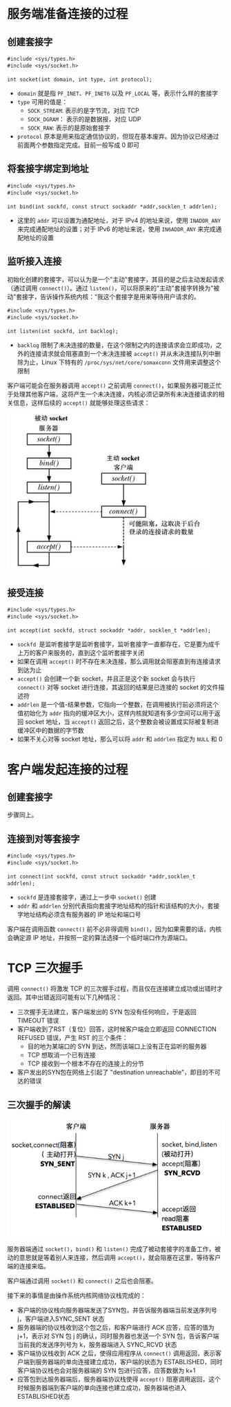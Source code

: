 

# 服务端准备连接的过程

## 创建套接字

```
#include <sys/types.h>
#include <sys/socket.h>

int socket(int domain, int type, int protocol);
```

- `domain` 就是指 `PF_INET`、`PF_INET6` 以及 `PF_LOCAL` 等，表示什么样的套接字
- `type` 可用的值是：
  - `SOCK_STREAM`: 表示的是字节流，对应 TCP
  - `SOCK_DGRAM`： 表示的是数据报，对应 UDP
  - `SOCK_RAW`: 表示的是原始套接字
- `protocol` 原本是用来指定通信协议的，但现在基本废弃。因为协议已经通过前面两个参数指定完成。目前一般写成 0 即可

## 将套接字绑定到地址

```
#include <sys/types.h> 
#include <sys/socket.h>

int bind(int sockfd, const struct sockaddr *addr,socklen_t addrlen);
```

- 这里的 `addr` 可以设置为通配地址，对于 IPv4 的地址来说，使用 `INADDR_ANY` 来完成通配地址的设置；对于 IPv6 的地址来说，使用 `IN6ADDR_ANY` 来完成通配地址的设置

## 监听接入连接

初始化创建的套接字，可以认为是一个"主动"套接字，其目的是之后主动发起请求（通过调用 `connect()`）。通过 `listen()`，可以将原来的"主动"套接字转换为"被动"套接字，告诉操作系统内核：“我这个套接字是用来等待用户请求的。

```
#include <sys/types.h>
#include <sys/socket.h>

int listen(int sockfd, int backlog);
```

- `backlog` 限制了未决连接的数量，在这个限制之内的连接请求会立即成功，之外的连接请求就会阻塞直到一个未决连接被 `accept()` 并从未决连接队列中删除为止，Linux 下特有的 `/proc/sys/net/core/somaxconn` 文件用来调整这个限制

客户端可能会在服务器调用 `accept()` 之前调用 `connect()`，如果服务器可能正忙于处理其他客户端，这将产生一个未决连接，内核必须记录所有未决连接请求的相关信息，这样后续的 `accept()` 就能够处理这些请求：

![](./img/undetermine_connect.png)

## 接受连接

```
#include <sys/types.h>
#include <sys/socket.h>

int accept(int sockfd, struct sockaddr *addr, socklen_t *addrlen);
```

- `sockfd `是监听套接字是监听套接字，监听套接字一直都存在，它是要为成千上万的客户来服务的，直到这个监听套接字关闭
- 如果在调用 `accept()` 时不存在未决连接，那么调用就会阻塞直到有连接请求到达为止
- `accept()` 会创建一个新 socket，并且正是这个新 socket 会与执行  `connect()` 对等 socket 进行连接，其返回的结果是已连接的 socket 的文件描述符
- `addrlen` 是一个值-结果参数，它指向一个整数，在调用被执行前必须将这个值初始化为 `addr` 指向的缓冲区大小，这样内核就知道有多少空间可以用于返回  socket 地址，当 `accept()` 返回之后，这个整数会被设置成实际被复制进缓冲区中的数据的字节数
- 如果不关心对等 socket 地址，那么可以将 `addr` 和 `addrlen` 指定为 `NULL` 和 0

# 客户端发起连接的过程

## 创建套接字

步骤同上。

## 连接到对等套接字

```
#include <sys/types.h>  
#include <sys/socket.h>

int connect(int sockfd, const struct sockaddr *addr,socklen_t addrlen);
```

- `sockfd` 是连接套接字，通过上一步中 `socket()` 创建
- `addr` 和 `addrlen` 分别代表指向套接字地址结构的指针和该结构的大小，套接字地址结构必须含有服务器的 IP 地址和端口号

客户端在调用函数 `connect()` 前不必非得调用 `bind()`，因为如果需要的话，内核会确定源 IP 地址，并按照一定的算法选择一个临时端口作为源端口。

# TCP 三次握手

调用 `connect()` 将激发 TCP 的三次握手过程，而且仅在连接建立成功或出错时才返回。其中出错返回可能有以下几种情况：

- 三次握手无法建立，客户端发出的 SYN 包没有任何响应，于是返回 TIMEOUT 错误
- 客户端收到了RST（复位）回答，这时候客户端会立即返回 CONNECTION REFUSED 错误，产生 RST 的三个条件：
  - 目的地为某端口的 SYN 到达，然而该端口上没有正在监听的服务器
  - TCP 想取消一个已有连接
  - TCP 接收到一个根本不存在的连接上的分节
- 客户发出的SYN包在网络上引起了 "destination unreachable"，即目的不可达的错误

## 三次握手的解读

![](./img/three_handshakes.png)

服务器端通过 `socket()`，`bind()` 和 `listen()` 完成了被动套接字的准备工作，被动的意思就是等着别人来连接，然后调用 `accept()`，就会阻塞在这里，等待客户端的连接来临。

客户端通过调用 `socket()` 和 `connect()` 之后也会阻塞。

接下来的事情是由操作系统内核网络协议栈完成的：

- 客户端的协议栈向服务器端发送了SYN包，并告诉服务器端当前发送序列号 j，客户端进入SYNC_SENT 状态
- 服务器端的协议栈收到这个包之后，和客户端进行 ACK 应答，应答的值为 j+1，表示对 SYN 包 j 的确认，同时服务器也发送一个 SYN 包，告诉客户端当前我的发送序列号为 k，服务器端进入 SYNC_RCVD 状态
- 客户端协议栈收到 ACK 之后，使得应用程序从 `connect()` 调用返回，表示客户端到服务器端的单向连接建立成功，客户端的状态为 ESTABLISHED，同时客户端协议栈也会对服务器端的 SYN 包进行应答，应答数据为 k+1
- 应答包到达服务器端后，服务器端协议栈使得 `accept()` 阻塞调用返回，这个时候服务器端到客户端的单向连接也建立成功，服务器端也进入ESTABLISHED状态











